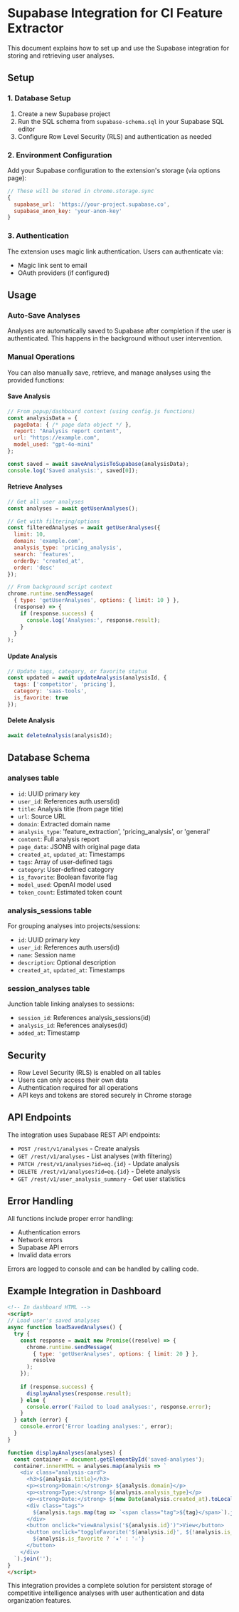 # Supabase Integration for CI Feature Extractor

This document explains how to set up and use the Supabase integration for storing and retrieving user analyses.

## Setup

### 1. Database Setup

1. Create a new Supabase project
2. Run the SQL schema from `supabase-schema.sql` in your Supabase SQL editor
3. Configure Row Level Security (RLS) and authentication as needed

### 2. Environment Configuration

Add your Supabase configuration to the extension's storage (via options page):

```javascript
// These will be stored in chrome.storage.sync
{
  supabase_url: 'https://your-project.supabase.co',
  supabase_anon_key: 'your-anon-key'
}
```

### 3. Authentication

The extension uses magic link authentication. Users can authenticate via:
- Magic link sent to email
- OAuth providers (if configured)

## Usage

### Auto-Save Analyses

Analyses are automatically saved to Supabase after completion if the user is authenticated. This happens in the background without user intervention.

### Manual Operations

You can also manually save, retrieve, and manage analyses using the provided functions:

#### Save Analysis

```javascript
// From popup/dashboard context (using config.js functions)
const analysisData = {
  pageData: { /* page data object */ },
  report: "Analysis report content",
  url: "https://example.com",
  model_used: "gpt-4o-mini"
};

const saved = await saveAnalysisToSupabase(analysisData);
console.log('Saved analysis:', saved[0]);
```

#### Retrieve Analyses

```javascript
// Get all user analyses
const analyses = await getUserAnalyses();

// Get with filtering/options
const filteredAnalyses = await getUserAnalyses({
  limit: 10,
  domain: 'example.com',
  analysis_type: 'pricing_analysis',
  search: 'features',
  orderBy: 'created_at',
  order: 'desc'
});

// From background script context
chrome.runtime.sendMessage(
  { type: 'getUserAnalyses', options: { limit: 10 } },
  (response) => {
    if (response.success) {
      console.log('Analyses:', response.result);
    }
  }
);
```

#### Update Analysis

```javascript
// Update tags, category, or favorite status
const updated = await updateAnalysis(analysisId, {
  tags: ['competitor', 'pricing'],
  category: 'saas-tools',
  is_favorite: true
});
```

#### Delete Analysis

```javascript
await deleteAnalysis(analysisId);
```

## Database Schema

### analyses table

- `id`: UUID primary key
- `user_id`: References auth.users(id) 
- `title`: Analysis title (from page title)
- `url`: Source URL
- `domain`: Extracted domain name
- `analysis_type`: 'feature_extraction', 'pricing_analysis', or 'general'
- `content`: Full analysis report
- `page_data`: JSONB with original page data
- `created_at`, `updated_at`: Timestamps
- `tags`: Array of user-defined tags
- `category`: User-defined category
- `is_favorite`: Boolean favorite flag
- `model_used`: OpenAI model used
- `token_count`: Estimated token count

### analysis_sessions table

For grouping analyses into projects/sessions:

- `id`: UUID primary key
- `user_id`: References auth.users(id)
- `name`: Session name
- `description`: Optional description
- `created_at`, `updated_at`: Timestamps

### session_analyses table

Junction table linking analyses to sessions:

- `session_id`: References analysis_sessions(id)
- `analysis_id`: References analyses(id)
- `added_at`: Timestamp

## Security

- Row Level Security (RLS) is enabled on all tables
- Users can only access their own data
- Authentication required for all operations
- API keys and tokens are stored securely in Chrome storage

## API Endpoints

The integration uses Supabase REST API endpoints:

- `POST /rest/v1/analyses` - Create analysis
- `GET /rest/v1/analyses` - List analyses (with filtering)
- `PATCH /rest/v1/analyses?id=eq.{id}` - Update analysis
- `DELETE /rest/v1/analyses?id=eq.{id}` - Delete analysis
- `GET /rest/v1/user_analysis_summary` - Get user statistics

## Error Handling

All functions include proper error handling:

- Authentication errors
- Network errors  
- Supabase API errors
- Invalid data errors

Errors are logged to console and can be handled by calling code.

## Example Integration in Dashboard

```html
<!-- In dashboard HTML -->
<script>
// Load user's saved analyses
async function loadSavedAnalyses() {
  try {
    const response = await new Promise((resolve) => {
      chrome.runtime.sendMessage(
        { type: 'getUserAnalyses', options: { limit: 20 } },
        resolve
      );
    });
    
    if (response.success) {
      displayAnalyses(response.result);
    } else {
      console.error('Failed to load analyses:', response.error);
    }
  } catch (error) {
    console.error('Error loading analyses:', error);
  }
}

function displayAnalyses(analyses) {
  const container = document.getElementById('saved-analyses');
  container.innerHTML = analyses.map(analysis => `
    <div class="analysis-card">
      <h3>${analysis.title}</h3>
      <p><strong>Domain:</strong> ${analysis.domain}</p>
      <p><strong>Type:</strong> ${analysis.analysis_type}</p>
      <p><strong>Date:</strong> ${new Date(analysis.created_at).toLocaleDateString()}</p>
      <div class="tags">
        ${analysis.tags.map(tag => `<span class="tag">${tag}</span>`).join('')}
      </div>
      <button onclick="viewAnalysis('${analysis.id}')">View</button>
      <button onclick="toggleFavorite('${analysis.id}', ${!analysis.is_favorite})">
        ${analysis.is_favorite ? '★' : '☆'}
      </button>
    </div>
  `).join('');
}
</script>
```

This integration provides a complete solution for persistent storage of competitive intelligence analyses with user authentication and data organization features.